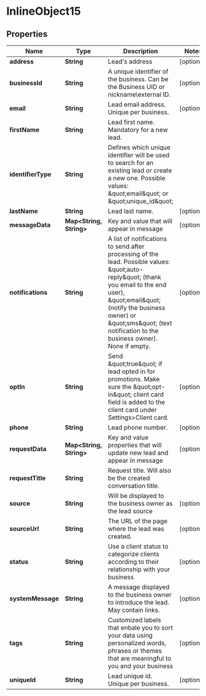 

# InlineObject15


## Properties

Name | Type | Description | Notes
------------ | ------------- | ------------- | -------------
**address** | **String** | Lead&#39;s address |  [optional]
**businessId** | **String** | A unique identifier of the business. Can be the Business UID or nickname\\external ID. |  [optional]
**email** | **String** | Lead email address. Unique per business. |  [optional]
**firstName** | **String** | Lead first name. Mandatory for a new lead. | 
**identifierType** | **String** | Defines which unique identifier will be used to search for an existing lead or create a new one. Possible values: \&quot;email\&quot; or \&quot;unique_id\&quot; | 
**lastName** | **String** | Lead last name. |  [optional]
**messageData** | **Map&lt;String, String&gt;** | Key and value that will appear in message |  [optional]
**notifications** | **String** | A list of notifications to send after processing of the lead. Possible values: \&quot;auto-reply\&quot; (thank you email to the end user), \&quot;email\&quot; (notify the business owner) or \&quot;sms\&quot; (text notification to the business owner). None if empty. |  [optional]
**optIn** | **String** | Send \&quot;true\&quot; if lead opted in for promotions. Make sure the \&quot;opt-in\&quot; client card field is added to the client card under Settings&gt;Client card. |  [optional]
**phone** | **String** | Lead phone number. |  [optional]
**requestData** | **Map&lt;String, String&gt;** | Key and value properties that will update new lead and appear in message |  [optional]
**requestTitle** | **String** | Request title. Will also be the created conversation title. | 
**source** | **String** | Will be displayed to the business owner as the lead source |  [optional]
**sourceUrl** | **String** | The URL of the page where the lead was created. |  [optional]
**status** | **String** | Use a client status to categorize clients according to their relationship with your business |  [optional]
**systemMessage** | **String** | A message displayed to the business owner to introduce the lead. May contain links. |  [optional]
**tags** | **String** | Customized labels that enbale you to sort your data using personalized words, phrases or themes that are meaningful to you and your business |  [optional]
**uniqueId** | **String** | Lead unique id. Unique per business. |  [optional]



